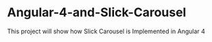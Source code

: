 # Angular-4-and-Slick-Carousel
This project will show how Slick Carousel is Implemented in Angular 4
